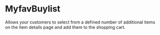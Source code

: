 # MyfavBuylist

Allows your customers to select from a defined number of additional items on the item details page and add them to the shopping cart.
